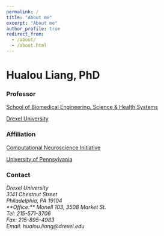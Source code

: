 ```yaml
---
permalink: /
title: "About me"
excerpt: "About me"
author_profile: true
redirect_from: 
  - /about/
  - /about.html
---
```


Hualou Liang, PhD
======

### Professor

[School of Biomedical Engineering, Science & Health Systems](https://drexel.edu/biomed/)

[Drexel University](https://drexel.edu/)

### Affiliation
[Computational Neuroscience Initiative](https://cni.upenn.edu/) 

[University of Pennsylvania](https://www.upenn.edu/)


### Contact

<address>
  Drexel University<br />
  3141 Chestnut Street<br />
  Philadelphia, PA 19104<br />
  **Office:** Monell 103, 3508 Market St.<br />
  Tel: 215-571-3706<br />
  Fax: 215-895-4983<br />
  Email: hualou.liang@drexel.edu
</address>
